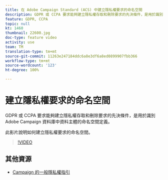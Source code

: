 ```yaml
---
title: 在 Adobe Campaign Standard (ACS) 中建立隱私權要求的命名空間
description: GDPR 或 CCPA 要求能夠建立隱私權存取和刪除要求的先決條件，是用於識別 Adobe Campaign 資料庫中資料主體的命名空間定義。此影片說明如何建立隱私權要求的命名空間。
feature: GDPR, CCPA
topic: null
kt: 1460
thumbnail: 22600.jpg
doc-type: feature video
activity: use
team: TM
translation-type: tm+mt
source-git-commit: 11263e247184ddc6a8e3df6a8ed0899907fbb366
workflow-type: tm+mt
source-wordcount: '123'
ht-degree: 100%

---
```



# 建立隱私權要求的命名空間

GDPR 或 CCPA 要求能夠建立隱私權存取和刪除要求的先決條件，是用於識別 Adobe Campaign 資料庫中資料主體的命名空間定義。

此影片說明如何建立隱私權要求的命名空間。

>[!VIDEO](https://video.tv.adobe.com/v/22600?quality=12)

## 其他資源

* [Campaign 的一般隱私權指引](https://helpx.adobe.com/tw/campaign/kb/campaign-privacy-overview.html)
